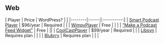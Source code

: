 ## Web

| Player | Price | WordPress? |   |
|--------|:-----:|:----------:|
| [Smart Podcast Player](https://smartpodcastplayer.com/) | $96/year | Required |   |
| [WimpyPlayer](http://www.wimpyplayer.com/)              | Free |   |   |
| ["Make a Podcast Feed Widget"](http://feed.mikle.com/support/make-a-podcast-widget/) | Free |   ||
| [CoolCastPlayer](http://coolcastplayer.com/) | $99/year | Required |   |
| [Libsyn](http://coolcastplayer.com/) | Requires plan |   |   |
| [Blubrry](http://coolcastplayer.com/) | Requires plan |   |   |
